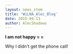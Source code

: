 ```yaml
---
layout: news_item
title: 'WiLNA_Alec_Blog'
date: 2015-04-13
author: AlecShadows
---
```


**I am not happy = =**

Why I didn't get the phone call!

